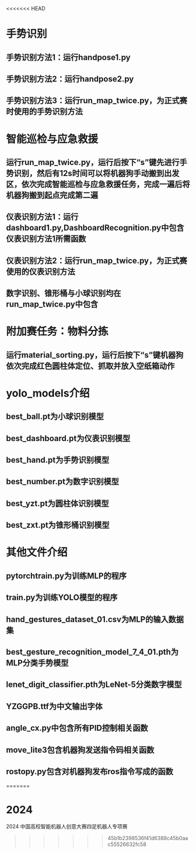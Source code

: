 <<<<<<< HEAD
# 手势识别
## 手势识别方法1：运行handpose1.py
## 手势识别方法2：运行handpose2.py
## 手势识别方法3：运行run_map_twice.py，为正式赛时使用的手势识别方法
# 智能巡检与应急救援
## 运行run_map_twice.py，运行后按下“s”键先进行手势识别，然后有12s时间可以将机器狗手动搬到出发区，依次完成智能巡检与应急救援任务，完成一遍后将机器狗搬到起点完成第二遍
## 仪表识别方法1：运行dashboard1.py,DashboardRecognition.py中包含仪表识别方法1所需函数
## 仪表识别方法2：运行run_map_twice.py，为正式赛使用的仪表识别方法
## 数字识别、锥形桶与小球识别均在run_map_twice.py中包含
# 附加赛任务：物料分拣
## 运行material_sorting.py，运行后按下“s”键机器狗依次完成红色圆柱体定位、抓取并放入空纸箱动作
# yolo_models介绍
## best_ball.pt为小球识别模型
## best_dashboard.pt为仪表识别模型
## best_hand.pt为手势识别模型
## best_number.pt为数字识别模型
## best_yzt.pt为圆柱体识别模型
## best_zxt.pt为锥形桶识别模型
# 其他文件介绍
## pytorchtrain.py为训练MLP的程序
## train.py为训练YOLO模型的程序
## hand_gestures_dataset_01.csv为MLP的输入数据集
## best_gesture_recognition_model_7_4_01.pth为MLP分类手势模型
## lenet_digit_classifier.pth为LeNet-5分类数字模型
## YZGGPB.ttf为中文输出字体
## angle_cx.py中包含所有PID控制相关函数
## move_lite3包含机器狗发送指令码相关函数
## rostopy.py包含对机器狗发布ros指令写成的函数
=======
# 2024
2024 中国高校智能机器人创意大赛四足机器人专项赛
>>>>>>> 45b1b2398536f41d6388c45b0aac55526632fc58
